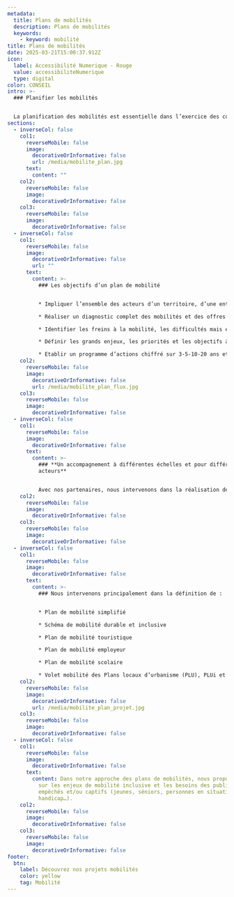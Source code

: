 ```yaml
---
metadata:
  title: Plans de mobilités
  description: Plans de mobilités
  keywords:
    - keyword: mobilité
title: Plans de mobilités
date: 2025-03-21T15:00:37.912Z
icon:
  label: Accessibilité Numerique - Rouge
  value: accessibiliteNumerique
  type: digital
color: CONSEIL
intro: >-
  ### Planifier les mobilités


  La planification des mobilités est essentielle dans l’exercice des compétences d’une collectivité mais également au sein d’une entreprise, d’un établissement scolaire ou d’une administration. La Loi LOM (2019) a élargi les compétences en matière de mobilités (actives, solidaires, partagées) et rendu encore plus nécessaire l’élaboration de stratégies.
sections:
  - inverseCol: false
    col1:
      reverseMobile: false
      image:
        decorativeOrInformative: false
        url: /media/mobilite_plan.jpg
      text:
        content: ""
    col2:
      reverseMobile: false
      image:
        decorativeOrInformative: false
    col3:
      reverseMobile: false
      image:
        decorativeOrInformative: false
  - inverseCol: false
    col1:
      reverseMobile: false
      image:
        decorativeOrInformative: false
        url: ""
      text:
        content: >-
          ### Les objectifs d’un plan de mobilité


          * Impliquer l’ensemble des acteurs d’un territoire, d’une entreprise, d’un établissement scolaire, d’une administration

          * Réaliser un diagnostic complet des mobilités et des offres de transports

          * Identifier les freins à la mobilité, les difficultés mais également ce qui fonctionne, ce qui a déjà été testé

          * Définir les grands enjeux, les priorités et les objectifs à atteindre

          * Etablir un programme d’actions chiffré sur 3-5-10-20 ans et des outils de mise en oeuvre
    col2:
      reverseMobile: false
      image:
        decorativeOrInformative: false
        url: /media/mobilite_plan_flux.jpg
    col3:
      reverseMobile: false
      image:
        decorativeOrInformative: false
  - inverseCol: false
    col1:
      reverseMobile: false
      image:
        decorativeOrInformative: false
      text:
        content: >-
          ### **Un accompagnement à différentes échelles et pour différents
          acteurs**


          Avec nos partenaires, nous intervenons dans la réalisation de plans de mobilités à différentes échelles : coeur de ville, zones d’activités, commune, intercommunalités, Parc Naturel Régional (PNR), Pôle d’Equilibre Territorial et Rural (PETR), Syndicat Mixte…
    col2:
      reverseMobile: false
      image:
        decorativeOrInformative: false
    col3:
      reverseMobile: false
      image:
        decorativeOrInformative: false
  - inverseCol: false
    col1:
      reverseMobile: false
      image:
        decorativeOrInformative: false
      text:
        content: >-
          ### Nous intervenons principalement dans la définition de :


          * Plan de mobilité simplifié

          * Schéma de mobilité durable et inclusive

          * Plan de mobilité touristique

          * Plan de mobilité employeur

          * Plan de mobilité scolaire

          * Volet mobilité des Plans locaux d’urbanisme (PLU), PLUi et Schéma de Cohérence Territorial (SCoT)
    col2:
      reverseMobile: false
      image:
        decorativeOrInformative: false
        url: /media/mobilite_plan_projet.jpg
    col3:
      reverseMobile: false
      image:
        decorativeOrInformative: false
  - inverseCol: false
    col1:
      reverseMobile: false
      image:
        decorativeOrInformative: false
      text:
        content: Dans notre approche des plans de mobilités, nous proposons une focale
          sur les enjeux de mobilité inclusive et les besoins des publics
          empêchés et/ou captifs (jeunes, séniors, personnes en situation de
          handicap…).
    col2:
      reverseMobile: false
      image:
        decorativeOrInformative: false
    col3:
      reverseMobile: false
      image:
        decorativeOrInformative: false
footer:
  btn:
    label: Découvrez nos projets mobilités
    color: yellow
    tag: Mobilité
---
```

